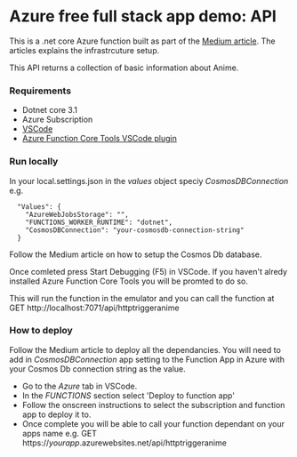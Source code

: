 # Azure free full stack app demo: API
This is a .net core Azure function built as part of the [Medium article](https://medium.com/@ashley.kelham/developing-a-startup-on-azure-for-under-1-407c3b290d36). The articles explains the infrastrcuture setup.

This API returns a collection of basic information about Anime.

### Requirements
* Dotnet core 3.1
* Azure Subscription
* [VSCode](https://code.visualstudio.com/) 
* [Azure Function Core Tools VSCode plugin](https://docs.microsoft.com/en-us/azure/azure-functions/functions-run-local?tabs=windows%2Ccsharp%2Cbash)

### Run locally
In your local.settings.json in the *values* object speciy *CosmosDBConnection* e.g.

```
  "Values": {
    "AzureWebJobsStorage": "",
    "FUNCTIONS_WORKER_RUNTIME": "dotnet",
    "CosmosDBConnection": "your-cosmosdb-connection-string"
  }
```

Follow the Medium article on how to setup the Cosmos Db database.

Once comleted press Start Debugging (F5) in VSCode. If you haven't alredy installed Azure Function Core Tools you will be promted to do so.

This will run the function in the emulator and you can call the function at GET http://localhost:7071/api/httptriggeranime

### How to deploy
Follow the Medium article to deploy all the dependancies. You will need to add in *CosmosDBConnection* app setting to the Function App in Azure with your Cosmos Db connection string as the value.

* Go to the *Azure* tab in VSCode.
* In the *FUNCTIONS* section select 'Deploy to function app'
* Follow the onscreen instructions to select the subscription and function app to deploy it to.
* Once complete you will be able to call your function dependant on your apps name e.g. GET https://*yourapp*.azurewebsites.net/api/httptriggeranime
